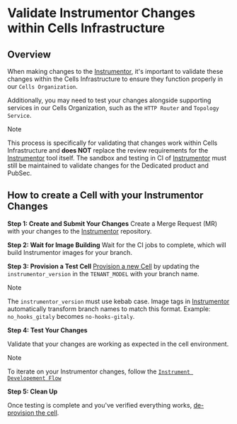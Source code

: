 # Validate Instrumentor Changes within Cells Infrastructure

## Overview

When making changes to the [Instrumentor], it's important to validate these changes within the Cells Infrastructure to ensure they function properly in our `Cells Organization`.

Additionally, you may need to test your changes alongside supporting services in our Cells Organization, such as the `HTTP Router` and `Topology Service`.

> [!note]
> This process is specifically for validating that changes work within Cells Infrastructure and **does NOT** replace the review requirements for the [Instrumentor] tool itself. The sandbox and testing in CI of [Instrumentor] must still be maintained to validate changes for the Dedicated product and PubSec.

## How to create a Cell with your Instrumentor Changes

**Step 1: Create and Submit Your Changes**
Create a Merge Request (MR) with your changes to the [Instrumentor] repository.

**Step 2: Wait for Image Building**
Wait for the CI jobs to complete, which will build Instrumentor images for your branch.

**Step 3: Provision a Test Cell**
[Provision a new Cell](./provisioning.md#how-to-de-provision-a-cell) by updating the `instrumentor_version` in the `TENANT_MODEL` with your branch name.

> [!note]
> The `instrumentor_version` must use kebab case.
> Image tags in [Instrumentor] automatically transform branch names to match this format.
> Example: `no_hooks_gitaly` becomes `no-hooks-gitaly`.

**Step 4: Test Your Changes**

Validate that your changes are working as expected in the cell environment.

> [!note]
> To iterate on your Instrumentor changes, follow the [`Instrument Developement Flow`](./infra-development.md#development-flow)

**Step 5: Clean Up**

Once testing is complete and you've verified everything works, [de-provision the cell](./provisioning.md#how-to-de-provision-a-cell).

[Instrumentor]: https://gitlab.com/gitlab-com/gl-infra/gitlab-dedicated/instrumentor
